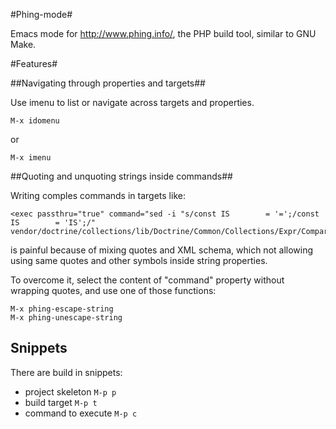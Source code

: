 #Phing-mode#

Emacs mode for <http://www.phing.info/>, the PHP build tool, similar to GNU Make.

#Features#

##Navigating through properties and targets##

Use imenu to list or navigate across targets and properties.

    M-x idomenu

or

    M-x imenu

##Quoting and unquoting strings inside commands##

Writing comples commands in targets like:

    <exec passthru="true" command="sed -i "s/const IS        = '=';/const IS        = 'IS';/" vendor/doctrine/collections/lib/Doctrine/Common/Collections/Expr/Comparison.php"/>

is painful because of mixing quotes and XML schema, which not allowing using same quotes and other symbols inside string properties.

To overcome it, select the content of "command" property without wrapping quotes, and use one of those functions:

    M-x phing-escape-string
    M-x phing-unescape-string

## Snippets ##

There are build in snippets:

- project skeleton `M-p p`
- build target `M-p t`
- command to execute `M-p c`

